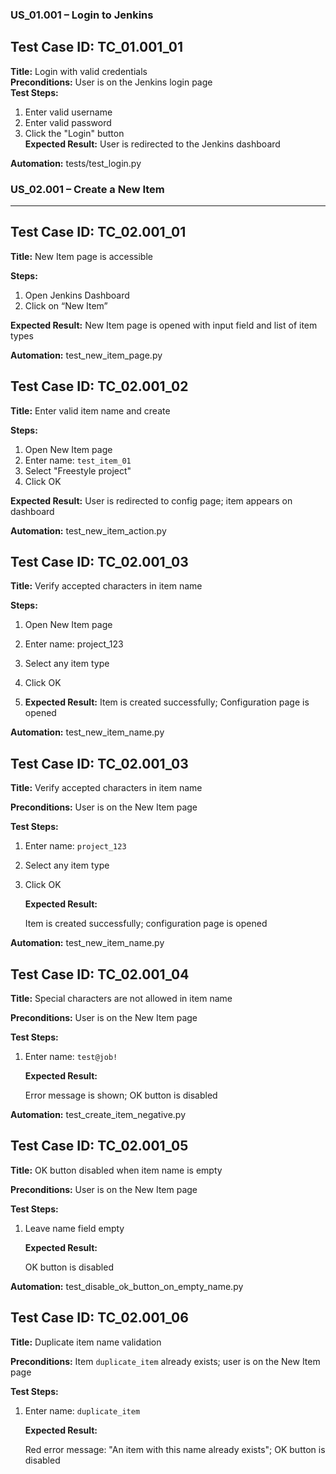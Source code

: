 ### US_01.001 – Login to Jenkins

**Test Case ID:** TC_01.001_01
---
**Title:** Login with valid credentials  
**Preconditions:** User is on the Jenkins login page  
**Test Steps:**
1. Enter valid username  
2. Enter valid password  
3. Click the "Login" button  
**Expected Result:**
  User is redirected to the Jenkins dashboard 

****Automation:**** tests/test_login.py 

### US_02.001 – Create a New Item
---
**Test Case ID:** TC_02.001_01
---
**Title:** New Item page is accessible

**Steps:**

1. Open Jenkins Dashboard  
2. Click on “New Item”  

**Expected Result:** 
   New Item page is opened with input field and list of item types

**Automation:**  test_new_item_page.py
 

**Test Case ID:** TC_02.001_02 
---
**Title:** Enter valid item name and create

**Steps:**

1. Open New Item page  
2. Enter name: `test_item_01`  
3. Select "Freestyle project"  
4. Click OK  

**Expected Result:** 
   User is redirected to config page; item appears on dashboard

**Automation:**  test_new_item_action.py
 

**Test Case ID:** TC_02.001_03
---
**Title:** Verify accepted characters in item name

**Steps:**

1. Open New Item page 
2. Enter name: project_123 
3. Select any item type
4. Click OK

5. **Expected Result:**
   Item is created successfully; Configuration page is opened

**Automation:**  test_new_item_name.py

**Test Case ID:** TC_02.001_03
---

**Title:** Verify accepted characters in item name

**Preconditions:** User is on the New Item page

**Test Steps:**

1. Enter name: `project_123`
2. Select any item type
3. Click OK
    
    **Expected Result:**
    
    Item is created successfully; configuration page is opened

**Automation:**  test_new_item_name.py 
 
**Test Case ID:** TC_02.001_04
---

**Title:** Special characters are not allowed in item name

**Preconditions:** User is on the New Item page

**Test Steps:**

1. Enter name: `test@job!`
    
    **Expected Result:**
    
    Error message is shown; OK button is disabled

**Automation:** test_create_item_negative.py


**Test Case ID:** TC_02.001_05
---
**Title:** OK button disabled when item name is empty

**Preconditions:** User is on the New Item page

**Test Steps:**

1. Leave name field empty
    
    **Expected Result:**
    
    OK button is disabled

**Automation:** test_disable_ok_button_on_empty_name.py


**Test Case ID:** TC_02.001_06
---
**Title:** Duplicate item name validation

**Preconditions:** Item `duplicate_item` already exists; user is on the New Item page

**Test Steps:**

1. Enter name: `duplicate_item`
    
    **Expected Result:**
    
    Red error message: "An item with this name already exists"; OK button is disabled